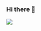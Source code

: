 ### Hi there 👋

<img style="align-center" src="https://github-readme-stats.lostgirljourney.vercel.app/api/top-langs/?username=vraspar&layout=compact&show_icons=true&theme=dracula&title_color=CDE545&count_private=true&icon_color=CDE545">
<!--
**vraspar/vraspar** is a ✨ _special_ ✨ repository because its `README.md` (this file) appears on your GitHub profile.

Here are some ideas to get you started:

- 🔭 I’m currently working on ...
- 🌱 I’m currently learning ...
- 👯 I’m looking to collaborate on ...
- 🤔 I’m looking for help with ...
- 💬 Ask me about ...
- 📫 How to reach me: ...
- 😄 Pronouns: ...
- ⚡ Fun fact: ...
-->
